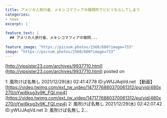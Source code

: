 ```yaml
---
title: アメリカ人旅行者、メキシコマフィアの検問所でビビリちらしてしまう
categories:
- news
excerpt: |
  
feature_text: |
  ## アメリカ人旅行者、メキシコマフィアの検問...
  
feature_image: "https://picsum.photos/2560/600?image=733"
image: "https://picsum.photos/2560/600?image=733"
---
```


[http://vipsister23.com/archives/9937710.html](http://vipsister23.com/archives/9937710.html)
posted on 

<!--more-->

1: 風吹けば名無し 2021/12/29(水) 02:41:47.78 ID:yWfJJAqVd.net 【動画】 [https://video.twimg.com/ext_tw_video/1471776880370061312/pu/vid/480x270/oYwi6ksg3v9K_FQl.mp4](https://video.twimg.com/ext_tw_video/1471776880370061312/pu/vid/480x270/oYwi6ksg3v9K_FQl.mp4) 2: 風吹けば名無し 2021/12/29(水) 02:42:07.42 ID:yWfJJAqVd.net 3: 風吹けば名無し 2...
